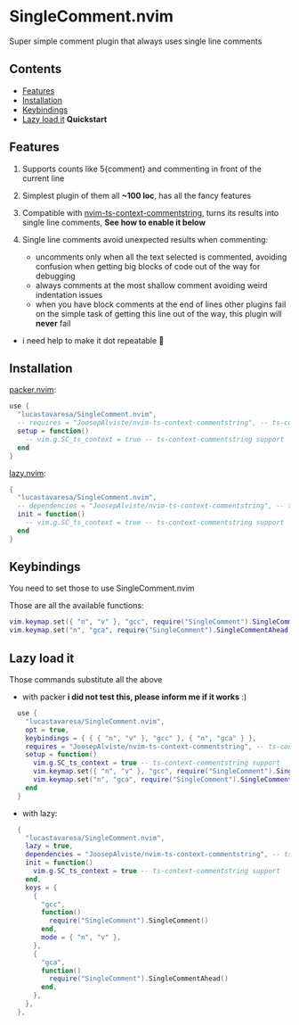 # SingleComment.nvim

Super simple comment plugin that always uses single line comments

## Contents

- [Features](#features)
- [Installation](#installation)
- [Keybindings](#keybindings)
- [Lazy load it](#lazy-load-it) **Quickstart**

## Features

1. Supports counts like 5{comment} and commenting in front of the current line

2. Simplest plugin of them all **~100 loc**, has all the fancy features

3. Compatible with [nvim-ts-context-commentstring](https://github.com/JoosepAlviste/nvim-ts-context-commentstring), turns its results into single line comments,
   **See how to enable it below**

4. Single line comments avoid unexpected results when commenting:
   - uncomments only when all the text selected is commented, avoiding confusion
     when getting big blocks of code out of the way for debugging
   - always comments at the most shallow comment avoiding weird indentation
     issues
   - when you have block comments at the end of lines other plugins fail on
     the simple task of getting this line out of the way, this plugin will **never** fail

- i need help to make it dot repeatable 🥺

## Installation

[packer.nvim](https://github.com/wbthomason/packer.nvim):

```lua
use {
  "lucastavaresa/SingleComment.nvim",
  -- requires = "JoosepAlviste/nvim-ts-context-commentstring", -- ts-context-commentstring support
  setup = function()
    -- vim.g.SC_ts_context = true -- ts-context-commentstring support
  end
}
```

[lazy.nvim](https://github.com/folke/lazy.nvim):

```lua
{
  "lucastavaresa/SingleComment.nvim",
  -- dependencies = "JoosepAlviste/nvim-ts-context-commentstring", -- ts-context-commentstring support
  init = function()
    -- vim.g.SC_ts_context = true -- ts-context-commentstring support
  end
}
```

## Keybindings

You need to set those to use SingleComment.nvim

Those are all the available functions:

```lua
vim.keymap.set({ "n", "v" }, "gcc", require("SingleComment").SingleComment)
vim.keymap.set("n", "gca", require("SingleComment").SingleCommentAhead)
```

## Lazy load it

Those commands substitute all the above

- with packer **i did not test this, please inform me if it works** :)

```lua
  use {
    "lucastavaresa/SingleComment.nvim",
    opt = true,
    keybindings = { { { "n", "v" }, "gcc" }, { "n", "gca" } },
    requires = "JoosepAlviste/nvim-ts-context-commentstring", -- ts-context-commentstring support
    setup = function()
      vim.g.SC_ts_context = true -- ts-context-commentstring support
      vim.keymap.set({ "n", "v" }, "gcc", require("SingleComment").SingleComment)
      vim.keymap.set("n", "gca", require("SingleComment").SingleCommentAhead)
    end
  }
```

- with lazy:

```lua
  {
    "lucastavaresa/SingleComment.nvim",
    lazy = true,
    dependencies = "JoosepAlviste/nvim-ts-context-commentstring", -- ts-context-commentstring support
    init = function()
      vim.g.SC_ts_context = true -- ts-context-commentstring support
    end,
    keys = {
      {
        "gcc",
        function()
          require("SingleComment").SingleComment()
        end,
        mode = { "n", "v" },
      },
      {
        "gca",
        function()
          require("SingleComment").SingleCommentAhead()
        end,
      },
    },
  },
```
